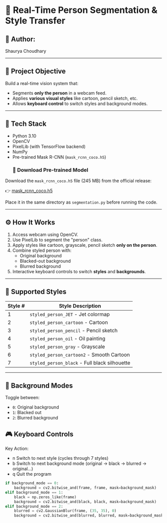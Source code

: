 # 🎨 Real-Time Person Segmentation & Style Transfer

## 👤 Author:
Shaurya Choudhary 

---

## 📝 Project Objective
Build a real-time vision system that:
- Segments **only the person** in a webcam feed.
- Applies **various visual styles** like cartoon, pencil sketch, etc.
- Allows **keyboard control** to switch styles and background modes.

---

## 🧠 Tech Stack
- Python 3.10  
- OpenCV  
- PixelLib (with TensorFlow backend)  
- NumPy  
- Pre-trained Mask R-CNN (`mask_rcnn_coco.h5`)
   ### 🔗 Download Pre-trained Model

Download the `mask_rcnn_coco.h5` file (245 MB) from the official release:

👉 [mask_rcnn_coco.h5](https://github.com/matterport/Mask_RCNN/releases/download/v2.1/mask_rcnn_coco.h5)

Place it in the same directory as `segmentation.py` before running the code.

---

## ⚙️ How It Works
1. Access webcam using OpenCV.
2. Use PixelLib to segment the "person" class.
3. Apply styles like cartoon, grayscale, pencil sketch **only on the person**.
4. Combine styled person with:
   - Original background  
   - Blacked-out background  
   - Blurred background  
5. Interactive keyboard controls to switch **styles** and **backgrounds**.

---

## 🎨 Supported Styles
| Style # | Style Description |
|--------|--------------------|
| 1 | `styled_person_JET` - Jet colormap |
| 2 | `styled_person_cartoon` - Cartoon |
| 3 | `styled_person_pencil` - Pencil sketch |
| 4 | `styled_person_oil` - Oil painting |
| 5 | `styled_person_gray` - Grayscale |
| 6 | `styled_person_cartoon2` - Smooth Cartoon |
| 7 | `styled_person_black` - Full black silhouette |

---

## 🌌 Background Modes
Toggle between:
- `0`: Original background  
- `1`: Blacked out  
- `2`: Blurred background  

## 🎮 Keyboard Controls
Key Action:
  - n	 Switch to next style (cycles through 7 styles)  
  - b	Switch to next background mode (original → black → blurred → original...)
  - q	Quit the program

```python
if background_mode == 0:
    background = cv2.bitwise_and(frame, frame, mask=background_mask)
elif background_mode == 1:
    black = np.zeros_like(frame)
    background = cv2.bitwise_and(black, black, mask=background_mask)
elif background_mode == 2:
    blurred = cv2.GaussianBlur(frame, (35, 35), 0)
    background = cv2.bitwise_and(blurred, blurred, mask=background_mask)
